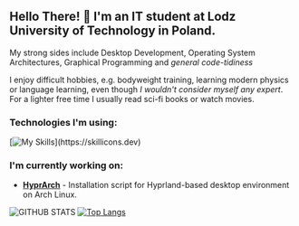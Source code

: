 ## Hello There! 👋 I'm an IT student at Lodz University of Technology in Poland.

My strong sides include Desktop Development, Operating System Architectures, Graphical Programming and _general code-tidiness_

I enjoy difficult hobbies, e.g. bodyweight training, learning modern physics or language learning, even though _I wouldn't consider myself any expert_.
For a lighter free time I usually read sci-fi books or watch movies.

### Technologies I'm using:
[![My Skills](https://skillicons.dev/icons?i=cpp,cmake,java,python,godot,git,linux,bash,)](https://skillicons.dev)

### I'm currently working on:
* __[HyprArch](https://github.com/mat-kubiak/hyprarch)__ - Installation script for Hyprland-based desktop environment on Arch Linux.

![GITHUB STATS](https://github-readme-stats.vercel.app/api?username=mat-kubiak&show_icons=true&theme=github_dark&hide_border=true&hide=issues)
[![Top Langs](https://github-readme-stats.vercel.app/api/top-langs/?username=mat-kubiak&layout=compact&theme=github_dark&hide_border=true)](https://github.com/anuraghazra/github-readme-stats)
